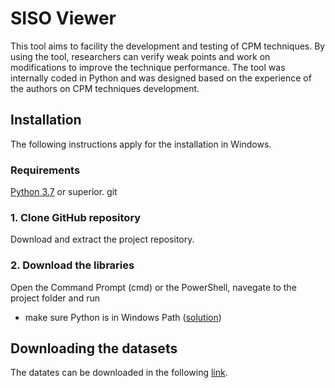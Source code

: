 # SISO Viewer

This tool aims to facility the development and testing of CPM techniques. By using the tool, researchers can verify weak points and work on modifications to improve the technique performance. The tool was internally coded in Python and was designed based on the experience of the authors on CPM techniques development.


## Installation
The following instructions apply for the installation in Windows.

### Requirements
[Python 3.7](https://www.python.org/downloads/) or superior.
git

### 1. Clone GitHub repository
Download and extract the project repository.

### 2. Download the libraries
Open the Command Prompt (cmd) or the PowerShell, navegate to the project folder and run
* make sure Python is in Windows Path ([solution](https://geek-university.com/python/add-python-to-the-windows-path/)) 

## Downloading the datasets
The datates can be downloaded in the following [link](https://www.ufrgs.br/gimscop/repository/siso-viewer/datasets/).
